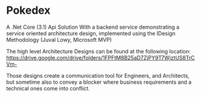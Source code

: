 # Pokedex
A .Net Core (3.1) Api Solution With a backend service demonstrating a service oriented architecture design, implemented using the IDesign Methodology (Juval Lowy, Microsoft MVP)

The high level Architecture Designs can be found at the following location:
https://drive.google.com/drive/folders/1FPFtM8B25aD7ZjPY9T7WjztUS8TrCVm-

Those designs create a communication tool for Engineers, and Architects, but sometime also to convey a blocker where business requirements and a technical ones come into conflict.
